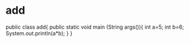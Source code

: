 # add
public class add{
public static void main (String args()){
 int a=5;
 int b=6;
 System.out.println(a*b);
 }
 }
 